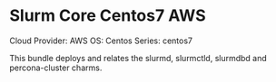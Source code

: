 # Slurm Core Centos7 AWS

Cloud Provider: AWS
OS: Centos
Series: centos7

This bundle deploys and relates the slurmd, slurmctld, slurmdbd and percona-cluster charms.
